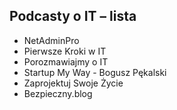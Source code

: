 ## Podcasty o IT – lista
* NetAdminPro
* Pierwsze Kroki w IT
* Porozmawiajmy o IT
* Startup My Way - Bogusz Pękalski
* Zaprojektuj Swoje Życie 
* Bezpieczny.blog